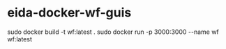# eida-docker-wf-guis
sudo docker build -t wf:latest .
sudo docker run -p 3000:3000 --name wf wf:latest

